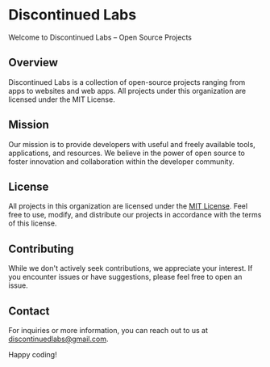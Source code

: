 # Discontinued Labs

Welcome to Discontinued Labs – Open Source Projects

## Overview

Discontinued Labs is a collection of open-source projects ranging from apps to websites and web apps. All projects under this organization are licensed under the MIT License.

## Mission

Our mission is to provide developers with useful and freely available tools, applications, and resources. We believe in the power of open source to foster innovation and collaboration within the developer community.

## License

All projects in this organization are licensed under the [MIT License](LICENSE). Feel free to use, modify, and distribute our projects in accordance with the terms of this license.

## Contributing

While we don't actively seek contributions, we appreciate your interest. If you encounter issues or have suggestions, please feel free to open an issue.

## Contact

For inquiries or more information, you can reach out to us at [discontinuedlabs@gmail.com](mailto:discontinuedlabs@gmail.com).

Happy coding!
